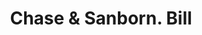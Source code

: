 ---
doi: 10.7916/D88P7BJC
date_other: '1880'
date_other_textual: 1880-1889
form: printed ephemera
genre:
- Invoices
name:
- Chase & Sanborn
object_in_context_url: https://biggert.cul.columbia.edu/items/view/ave_biggert_00359
subject_hierarchical_geographic:
- Boston, Massachusetts, United States
subject_name:
- Chase & Sanborn
title: Chase & Sanborn. Bill
sort_title: Chase & Sanborn. Bill
call_number: ave_biggert_00359
coordinates:
- 42.35805555555556,-71.06361111111111
pid: ave_biggert_00359
identifiers: ave_biggert_00359
thumbnail: https://derivativo-3.library.columbia.edu/iiif/2/ldpd:344188/full/!256,256/0/native.jpg
permalink: "/items/ave_biggert_00359/"
layout: iiif-image-page
---
